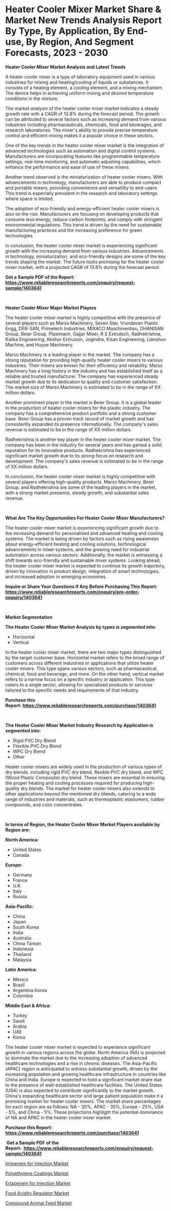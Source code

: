 <p><h1>Heater Cooler Mixer Market Share & Market New Trends Analysis Report By Type, By Application, By End-use, By Region, And Segment Forecasts, 2023 - 2030</h1></p><p><strong>Heater Cooler Mixer Market Analysis and Latest Trends</strong></p>
<p><p>A heater cooler mixer is a type of laboratory equipment used in various industries for mixing and heating/cooling of liquids or substances. It consists of a heating element, a cooling element, and a mixing mechanism. The device helps in achieving uniform mixing and desired temperature conditions in the mixture.</p><p>The market analysis of the heater cooler mixer market indicates a steady growth rate with a CAGR of 13.8% during the forecast period. The growth can be attributed to several factors such as increasing demand from various industries including pharmaceuticals, chemicals, food and beverages, and research laboratories. The mixer's ability to provide precise temperature control and efficient mixing makes it a popular choice in these sectors.</p><p>One of the key trends in the heater cooler mixer market is the integration of advanced technologies such as automation and digital control systems. Manufacturers are incorporating features like programmable temperature settings, real-time monitoring, and automatic adjusting capabilities, which enhance the performance and ease of use of these mixers.</p><p>Another trend observed is the miniaturization of heater cooler mixers. With advancements in technology, manufacturers are able to produce compact and portable mixers, providing convenience and versatility to end-users. This trend is especially prevalent in the research and laboratory settings where space is limited.</p><p>The adoption of eco-friendly and energy-efficient heater cooler mixers is also on the rise. Manufacturers are focusing on developing products that consume less energy, reduce carbon footprints, and comply with stringent environmental regulations. This trend is driven by the need for sustainable manufacturing practices and the increasing preference for green technologies.</p><p>In conclusion, the heater cooler mixer market is experiencing significant growth with the increasing demand from various industries. Advancements in technology, miniaturization, and eco-friendly designs are some of the key trends shaping the market. The future looks promising for the heater cooler mixer market, with a projected CAGR of 13.8% during the forecast period.</p></p>
<p><strong>Get a Sample PDF of the Report:&nbsp; <a href="https://www.reliableresearchreports.com/enquiry/request-sample/1403641">https://www.reliableresearchreports.com/enquiry/request-sample/1403641</a></strong></p>
<p>&nbsp;</p>
<p><strong>Heater Cooler Mixer Major Market Players</strong></p>
<p><p>The heater cooler mixer market is highly competitive with the presence of several players such as Marso Machinery, Seven Star, Vrundavan Plastic Engg, DER-SAN, Primetech Industries, MIXACO Maschinenbau, DHANISAN Group, Beier Group, Plastmach, Gajjar Mixer, R S Extrutech, Radhekrishna, Kalika Engineering, Keshar Extrusion, Jogindra, Kisan Engineering, Lianshun Machine, and Huyue Machinery.</p><p>Marso Machinery is a leading player in the market. The company has a strong reputation for providing high-quality heater cooler mixers to various industries. Their mixers are known for their efficiency and reliability. Marso Machinery has a long history in the industry and has established itself as a reliable and trusted manufacturer. The company has experienced steady market growth due to its dedication to quality and customer satisfaction. The market size of Marso Machinery is estimated to be in the range of XX million dollars.</p><p>Another prominent player in the market is Beier Group. It is a global leader in the production of heater cooler mixers for the plastic industry. The company has a comprehensive product portfolio and a strong customer base. Beier Group has a proven track record of market growth and has consistently expanded its presence internationally. The company's sales revenue is estimated to be in the range of XX million dollars.</p><p>Radhekrishna is another key player in the heater cooler mixer market. The company has been in the industry for several years and has gained a solid reputation for its innovative products. Radhekrishna has experienced significant market growth due to its strong focus on research and development. The company's sales revenue is estimated to be in the range of XX million dollars.</p><p>In conclusion, the heater cooler mixer market is highly competitive with several players offering high-quality products. Marso Machinery, Beier Group, and Radhekrishna are some of the leading players in the market, with a strong market presence, steady growth, and substantial sales revenue.</p></p>
<p>&nbsp;</p>
<p><strong>What Are The Key Opportunities For Heater Cooler Mixer Manufacturers?</strong></p>
<p><p>The heater cooler mixer market is experiencing significant growth due to the increasing demand for personalized and advanced heating and cooling systems. The market is being driven by factors such as rising awareness about energy-efficient heating and cooling solutions, technological advancements in mixer systems, and the growing need for industrial automation across various sectors. Additionally, the market is witnessing a shift towards eco-friendly and sustainable mixer systems. Looking ahead, the heater cooler mixer market is expected to continue its growth trajectory, driven by innovation in product design, integration of smart technologies, and increased adoption in emerging economies.</p></p>
<p><strong>Inquire or Share Your Questions If Any Before Purchasing This Report: <a href="https://www.reliableresearchreports.com/enquiry/pre-order-enquiry/1403641">https://www.reliableresearchreports.com/enquiry/pre-order-enquiry/1403641</a></strong></p>
<p>&nbsp;</p>
<p><strong>Market Segmentation</strong></p>
<p><strong>The Heater Cooler Mixer Market Analysis by types is segmented into:</strong></p>
<p><ul><li>Horizontal</li><li>Vertical</li></ul></p>
<p><p>In the heater cooler mixer market, there are two major types distinguished by the target customer base. Horizontal market refers to the broad range of customers across different industries or applications that utilize heater cooler mixers. This type spans various sectors, such as pharmaceutical, chemical, food and beverage, and more. On the other hand, vertical market refers to a narrow focus on a specific industry or application. This type caters to a single sector, allowing for specialized products or services tailored to the specific needs and requirements of that industry.</p></p>
<p><strong>Purchase this Report:&nbsp;<a href="https://www.reliableresearchreports.com/purchase/1403641">https://www.reliableresearchreports.com/purchase/1403641</a></strong></p>
<p>&nbsp;</p>
<p><strong>The Heater Cooler Mixer Market Industry Research by Application is segmented into:</strong></p>
<p><ul><li>Rigid PVC Dry Blend</li><li>Flexible PVC Dry Blend</li><li>WPC Dry Blend</li><li>Other</li></ul></p>
<p><p>Heater cooler mixers are widely used in the production of various types of dry blends, including rigid PVC dry blend, flexible PVC dry blend, and WPC (Wood Plastic Composite) dry blend. These mixers are essential in ensuring the proper heating and cooling processes required for producing high-quality dry blends. The market for heater cooler mixers also extends to other applications beyond the mentioned dry blends, catering to a wide range of industries and materials, such as thermoplastic elastomers, rubber compounds, and color concentrates.</p></p>
<p>&nbsp;</p>
<p><strong>In terms of Region, the Heater Cooler Mixer Market Players available by Region are:</strong></p>
<p>
    <p> <strong> North America: </strong>
        <ul>
            <li>United States</li>
            <li>Canada</li>
        </ul>
        </p> 
    <p> <strong> Europe: </strong>
        <ul>
            <li>Germany</li>
            <li>France</li>
            <li>U.K.</li>
            <li>Italy</li>
            <li>Russia</li>
        </ul>
        </p> 
    <p> <strong> Asia-Pacific: </strong>
        <ul>
            <li>China</li>
            <li>Japan</li>
            <li>South Korea</li>
            <li>India</li>
            <li>Australia</li>
            <li>China Taiwan</li>
            <li>Indonesia</li>
            <li>Thailand</li>
            <li>Malaysia</li>
        </ul>
        </p> 
    <p> <strong> Latin America: </strong>
        <ul>
            <li>Mexico</li>
            <li>Brazil</li>
            <li>Argentina Korea</li>
            <li>Colombia</li>
        </ul>
        </p> 
    <p> <strong> Middle East & Africa: </strong>
        <ul>
            <li>Turkey</li>
            <li>Saudi</li>
            <li>Arabia</li>
            <li>UAE</li>
            <li>Korea</li>
        </ul>
    </p>
    </p>
<p><p>The heater cooler mixer market is expected to experience significant growth in various regions across the globe. North America (NA) is projected to dominate the market due to the increasing adoption of advanced healthcare technologies and a rise in chronic diseases. The Asia-Pacific (APAC) region is anticipated to witness substantial growth, driven by the increasing population and growing healthcare infrastructure in countries like China and India. Europe is expected to hold a significant market share due to the presence of well-established healthcare facilities. The United States (USA) is also expected to contribute significantly to the market growth. China's expanding healthcare sector and large patient population make it a promising market for heater cooler mixers. The market share percentages for each region are as follows: NA - 30%, APAC - 35%, Europe - 25%, USA - 5%, and China - 5%. These projections highlight the potential dominance of NA and APAC in the heater cooler mixer market.</p></p>
<p><strong>Purchase this Report: <a href="https://www.reliableresearchreports.com/purchase/1403641">https://www.reliableresearchreports.com/purchase/1403641</a></strong></p>
<p>&nbsp;<strong>Get a Sample PDF of the Report:&nbsp;&nbsp;<a href="https://www.reliableresearchreports.com/enquiry/request-sample/1403641">https://www.reliableresearchreports.com/enquiry/request-sample/1403641</a></strong></p>
<p><strong></strong></p>
<p><p><a href="https://github.com/abdelrhmankishk22/Market-Research-Report-List-1/blob/main/imipenem-for-injection-market.md">Imipenem for Injection Market</a></p><p><a href="https://www.linkedin.com/pulse/polyethylene-coatings-market-size-growth-forecast-from-2023-vwq6e/">Polyethylene Coatings Market</a></p><p><a href="https://github.com/maliyahmorrow6654/Market-Research-Report-List-1/blob/main/ertapenem-for-injection-market.md">Ertapenem for Injection Market</a></p><p><a href="https://www.linkedin.com/pulse/food-acidity-regulator-market-size-share-amp-trends-analysis-nygwe/">Food Acidity Regulator Market</a></p><p><a href="https://medium.com/@rajuchacharp23/compound-animal-feed-market-size-market-outlook-and-market-forecast-2023-to-2030-5e5add2815e5">Compound Animal Feed Market</a></p></p>